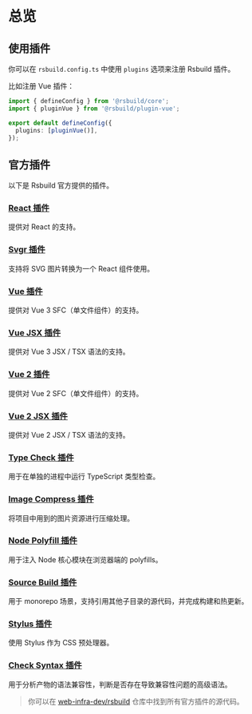 # 总览

## 使用插件

你可以在 `rsbuild.config.ts` 中使用 `plugins` 选项来注册 Rsbuild 插件。

比如注册 Vue 插件：

```ts title="rsbuild.config.ts"
import { defineConfig } from '@rsbuild/core';
import { pluginVue } from '@rsbuild/plugin-vue';

export default defineConfig({
  plugins: [pluginVue()],
});
```

## 官方插件

以下是 Rsbuild 官方提供的插件。

### [React 插件](/plugins/list/plugin-react.html)

提供对 React 的支持。

### [Svgr 插件](/plugins/list/plugin-svgr.html)

支持将 SVG 图片转换为一个 React 组件使用。

### [Vue 插件](/plugins/list/plugin-vue.html)

提供对 Vue 3 SFC（单文件组件）的支持。

### [Vue JSX 插件](/plugins/list/plugin-vue-jsx.html)

提供对 Vue 3 JSX / TSX 语法的支持。

### [Vue 2 插件](/plugins/list/plugin-vue2.html)

提供对 Vue 2 SFC（单文件组件）的支持。

### [Vue 2 JSX 插件](/plugins/list/plugin-vue2-jsx.html)

提供对 Vue 2 JSX / TSX 语法的支持。

### [Type Check 插件](/plugins/list/plugin-type-check.html)

用于在单独的进程中运行 TypeScript 类型检查。

### [Image Compress 插件](/plugins/list/plugin-image-compress.html)

将项目中用到的图片资源进行压缩处理。

### [Node Polyfill 插件](/plugins/list/plugin-node-polyfill.html)

用于注入 Node 核心模块在浏览器端的 polyfills。

### [Source Build 插件](/plugins/list/plugin-source-build.html)

用于 monorepo 场景，支持引用其他子目录的源代码，并完成构建和热更新。

### [Stylus 插件](/plugins/list/plugin-stylus.html)

使用 Stylus 作为 CSS 预处理器。

### [Check Syntax 插件](/plugins/list/plugin-check-syntax.html)

用于分析产物的语法兼容性，判断是否存在导致兼容性问题的高级语法。

> 你可以在 [web-infra-dev/rsbuild](https://github.com/web-infra-dev/rsbuild) 仓库中找到所有官方插件的源代码。
